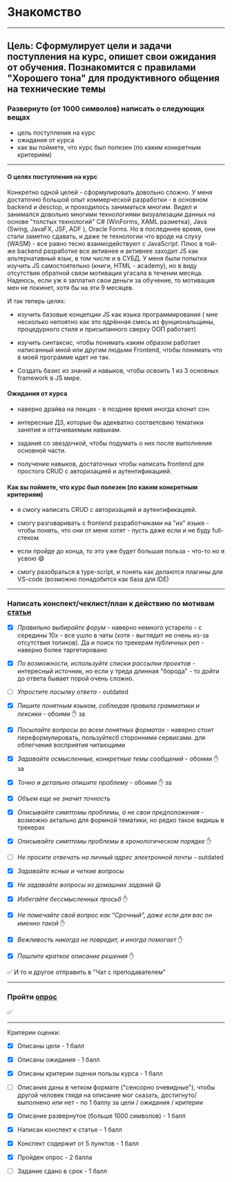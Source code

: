 # Знакомство

---

## Цель: Сформулирует цели и задачи поступления на курс, опишет свои ожидания от обучения. Познакомится с правилами "Хорошего тона" для продуктивного общения на технические темы

### Развернуто (от 1000 символов) написать о следующих вещах

- цель поступления на курс
- ожидания от курса
- как вы поймете, что курс был полезен (по каким конкретным критериям)

---

#### О целях поступления на курс

Конкретно одной целей - сформулировать  довольно сложно. У меня достаточно большой опыт коммерческой разработки - в основном backend и desctop, и проходилось заниматься многим. Видел и занимался довольно многими технологиями визуализации данных  на основе "толстых технологий"  C# (WinForms, XAML разметка), Java (Swing, JavaFX, JSF, ADF ), Oracle Forms.
Но в последннее время, они  стали заметно сдавать, и даже  те технологии что вроде на слуху (WASM) -  все равно тесно взаимодействуют с JavaScript. Плюс в той-же backend  разработке  все активнее и активнее заходит JS  как альтернативный язык, в том числе и в СУБД.
У меня были попытки изучить JS самостоятельно (книги, HTML - academy), но в виду отсутствия  обратной связи  мотивация угасала в течении месяца. Надеюсь, если уж я заплатил свои деньги  за обучение, то мотивация мен не покинет, хотя бы на  эти 9 месяцев.

И так теперь  целях:

- изучить базовые концепции JS  как языка программирования ( мне несколько непоятно как это ядрённая смесь из фунциональщины, процедурного стиля и присыпанного сверху ООП работает)

- изучить синтаксис, чтобы понимать  каким образом работает написанный мной или другим людьми Frontend, чтобы понимать что в моей программе идет не так.  

- Создать базис из знаний и навыков, чтобы освоить 1 из 3 основных  framework в JS мире.


#### Ожидания от курса

- наверно  драйва на лекцих - в позднее время иногда клонит сон.

- интересные ДЗ, которые бы адекватно соответсвию тематики занятия и оттачиваемым навыкам.

- задания со звездочкой, чтобы подумать о них после выполнения основной части.

- получение навыков, достаточных чтобы написать frontend для  простого  CRUD с авторизацией и аутентификацией.


#### Как вы поймете, что курс был полезен (по каким конкретным критериям)

- я смогу написать CRUD  с авторизацией и аутентификацией.

- смогу разговаривать с frontend разработчиками на "их" языке - чтобы понять, что  они от меня хотят - пусть даже если и не буду  full-стеком

- если пройде до конца, то это уже будет большая польза - что-то но я усвою 😄

- смогу разобраться в type-script, и понять как делаются плагины для VS-code (возможно понадобится как база для IDE)

---

###  Написать конспект/чеклист/план к действию по мотивам [статьи]( https://www.opennet.ru/docs/RUS/smart_question/)

- [x] *Правильно выбирайте форум* - наверно немного устарело - с середины 10x - все ушло в  чаты (хотя  - выглядит не очень из-за отсутствия топиков). Да и поиск по трекерам  публичных реп -  наверно более таргетировано

- [x] *По возможности, используйте списки рассылки проектов* - интересный источник, но если у треда длинная "борода" - то дойти до ответа бывает порой очень сложно.

- [ ] *Упростите посылку ответа*  - outdated
- [x] *Пишите понятным языком, соблюдая правила грамматики и лексики* - обоими ✋ за
- [x] *Посылайте вопросы во всем понятных форматах* - наверно стоит переформулировать, пользуйтесб сторонними сервисами. для облегчения восприятия читающими
- [x] *Задавайте осмысленные, конкретные темы сообщений*  - обоими ✋ за
- [x] *Точно и детально опишите проблему*  - обоими ✋ за
- [x] *Объем еще не значит точность*   
- [x] *Описывайте симптомы проблемы, а не свои предположения* - возможно  актально для формной тематики, но редко такое видишь в трекерах
- [x] *Описывайте симптомы проблемы в хронологическом порядке* ✋
- [ ] *Не просите отвечать на личный адрес электронной почты* - outdated
- [x] *Задавайте ясные и четкие вопросы*
- [x] *Не задавайте вопросы из домашних заданий* 😃
- [x] *Избегайте бессмысленных просьб* ✋
- [x] *Не помечайте свой вопрос как "Срочный", даже если для вас он именно такой*  ✋
- [x] *Вежливость никогда не повредит, и иногда помогает* ✋
- [x] *Пошлите краткое описание решения* ✋

✅ И то и другое отправить в "Чат с преподавателем"



---
###  Пройти [опрос]( https://docs.google.com/forms/d/e/1FAIpQLSc-O5KdpMxL6fMUEg8rKRzqUH64PoWhiSs_bAoCvU9vl4dCQQ/viewform)

✅

---

Критерии оценки: 

- [x] Описаны цели - 1 балл
- [x] Описаны ожидания - 1 балл
- [x] Описаны критерии оценки пользы курса - 1 балл
- [ ] Описания даны в четком формате ("сенсорно очевидные"), чтобы другой человек глядя на описание мог сказать, достигнуто/выполнено или нет - по 1 баллу за цели / ожидания / критерии
- [x] Описание развернутое (больше 1000 символов) - 1 балл
- [x] Написан конспект к статье - 1 балл
- [x] Конспект содержит от 5 пунктов - 1 балл
- [x] Пройден опрос - 2 балла
- [ ] Задание сдано в срок - 1 балл

